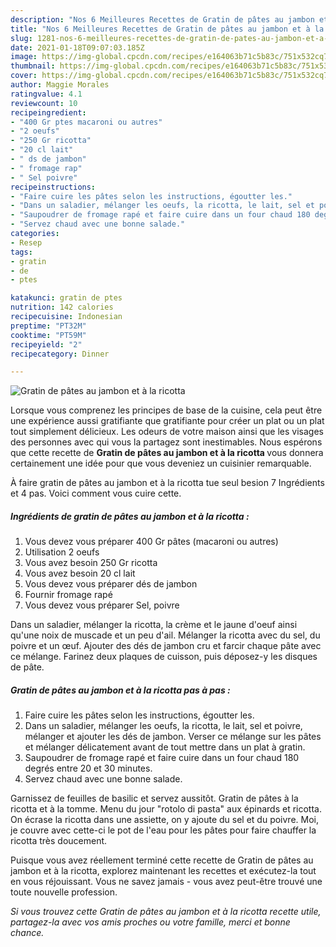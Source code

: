 ```yaml
---
description: "Nos 6 Meilleures Recettes de Gratin de pâtes au jambon et à la ricotta"
title: "Nos 6 Meilleures Recettes de Gratin de pâtes au jambon et à la ricotta"
slug: 1281-nos-6-meilleures-recettes-de-gratin-de-pates-au-jambon-et-a-la-ricotta
date: 2021-01-18T09:07:03.185Z
image: https://img-global.cpcdn.com/recipes/e164063b71c5b83c/751x532cq70/gratin-de-pates-au-jambon-et-a-la-ricotta-photo-principale-de-la-recette.jpg
thumbnail: https://img-global.cpcdn.com/recipes/e164063b71c5b83c/751x532cq70/gratin-de-pates-au-jambon-et-a-la-ricotta-photo-principale-de-la-recette.jpg
cover: https://img-global.cpcdn.com/recipes/e164063b71c5b83c/751x532cq70/gratin-de-pates-au-jambon-et-a-la-ricotta-photo-principale-de-la-recette.jpg
author: Maggie Morales
ratingvalue: 4.1
reviewcount: 10
recipeingredient:
- "400 Gr ptes macaroni ou autres"
- "2 oeufs"
- "250 Gr ricotta"
- "20 cl lait"
- " ds de jambon"
- " fromage rap"
- " Sel poivre"
recipeinstructions:
- "Faire cuire les pâtes selon les instructions, égoutter les."
- "Dans un saladier, mélanger les oeufs, la ricotta, le lait, sel et poivre, mélanger et ajouter les dés de jambon. Verser ce mélange sur les pâtes et mélanger délicatement avant de tout mettre dans un plat à gratin."
- "Saupoudrer de fromage rapé et faire cuire dans un four chaud 180 degrés entre 20 et 30 minutes."
- "Servez chaud avec une bonne salade."
categories:
- Resep
tags:
- gratin
- de
- ptes

katakunci: gratin de ptes 
nutrition: 142 calories
recipecuisine: Indonesian
preptime: "PT32M"
cooktime: "PT59M"
recipeyield: "2"
recipecategory: Dinner

---
```



![Gratin de pâtes au jambon et à la ricotta](https://img-global.cpcdn.com/recipes/e164063b71c5b83c/751x532cq70/gratin-de-pates-au-jambon-et-a-la-ricotta-photo-principale-de-la-recette.jpg)

Lorsque vous comprenez les principes de base de la cuisine, cela peut être une expérience aussi gratifiante que gratifiante pour créer un plat ou un plat tout simplement délicieux. Les odeurs de votre maison ainsi que les visages des personnes avec qui vous la partagez sont inestimables. Nous espérons que cette recette de <strong> Gratin de pâtes au jambon et à la ricotta </strong> vous donnera certainement une idée pour que vous deveniez un cuisinier remarquable.

<!--inarticleads1-->

À faire gratin de pâtes au jambon et à la ricotta tue seul besion 7 Ingrédients et 4 pas. Voici comment vous cuire cette.

##### Ingrédients de gratin de pâtes au jambon et à la ricotta :

1. Vous devez vous préparer 400 Gr pâtes (macaroni ou autres)
1. Utilisation 2 oeufs
1. Vous avez besoin 250 Gr ricotta
1. Vous avez besoin 20 cl lait
1. Vous devez vous préparer  dés de jambon
1. Fournir  fromage rapé
1. Vous devez vous préparer  Sel, poivre


Dans un saladier, mélanger la ricotta, la crème et le jaune d&#39;oeuf ainsi qu&#39;une noix de muscade et un peu d&#39;ail. Mélanger la ricotta avec du sel, du poivre et un œuf. Ajouter des dés de jambon cru et farcir chaque pâte avec ce mélange. Farinez deux plaques de cuisson, puis déposez-y les disques de pâte. 

<!--inarticleads2-->

##### Gratin de pâtes au jambon et à la ricotta pas à pas :

1. Faire cuire les pâtes selon les instructions, égoutter les.
1. Dans un saladier, mélanger les oeufs, la ricotta, le lait, sel et poivre, mélanger et ajouter les dés de jambon. Verser ce mélange sur les pâtes et mélanger délicatement avant de tout mettre dans un plat à gratin.
1. Saupoudrer de fromage rapé et faire cuire dans un four chaud 180 degrés entre 20 et 30 minutes.
1. Servez chaud avec une bonne salade.


Garnissez de feuilles de basilic et servez aussitôt. Gratin de pâtes à la ricotta et à la tomme. Menu du jour &#34;rotolo di pasta&#34; aux épinards et ricotta. On écrase la ricotta dans une assiette, on y ajoute du sel et du poivre. Moi, je couvre avec cette-ci le pot de l&#39;eau pour les pâtes pour faire chauffer la ricotta très doucement. 

<!--inarticleads1-->

<p>
Puisque vous avez réellement terminé cette recette de Gratin de pâtes au jambon et à la ricotta, explorez maintenant les recettes et exécutez-la tout en vous réjouissant. Vous ne savez jamais - vous avez peut-être trouvé une toute nouvelle profession.
</p>

<p>
<i>Si vous trouvez cette Gratin de pâtes au jambon et à la ricotta recette utile, partagez-la avec vos amis proches ou votre famille, merci et bonne chance.</i>
</p>
